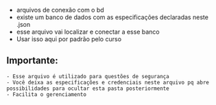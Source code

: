 - arquivos de conexão com o bd
- existe um banco de dados com as especificações declaradas neste .json
- esse arquivo vai localizar e conectar a esse banco
- Usar isso aqui por padrão pelo curso

## Importante:
    - Esse arquivo é utilizado para questões de segurança
    - Você deixa as especificações e credenciais neste arquivo pq abre possibilidades para ocultar esta pasta posteriormente
    - Facilita o gerenciamento